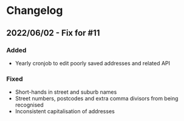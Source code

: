 # Changelog

## 2022/06/02 - Fix for #11

### Added
- Yearly cronjob to edit poorly saved addresses and related API

### Fixed
- Short-hands in street and suburb names
- Street numbers, postcodes and extra comma divisors from being recognised
- Inconsistent capitalisation of addresses